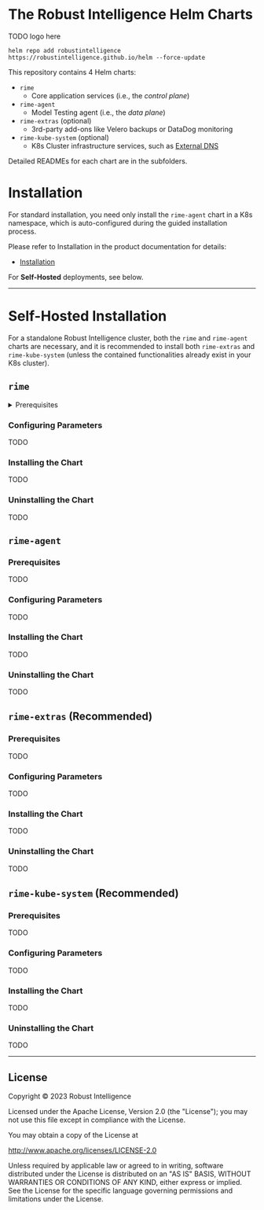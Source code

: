 # The Robust Intelligence Helm Charts
TODO logo here

```
helm repo add robustintelligence https://robustintelligence.github.io/helm --force-update
```
This repository contains 4 Helm charts:
- `rime`
  - Core application services (i.e., the *control plane*)
- `rime-agent`
  - Model Testing agent (i.e., the *data plane*)
- `rime-extras` (optional)
  - 3rd-party add-ons like Velero backups or DataDog monitoring
- `rime-kube-system` (optional)
  - K8s Cluster infrastructure services, such as [External DNS](https://github.com/kubernetes-sigs/external-dns/tree/master/charts/external-dns)

Detailed READMEs for each chart are in the subfolders.

# Installation

For standard installation, you need only install the `rime-agent` chart in a K8s namespace, which is auto-configured during the guided installation process.

Please refer to Installation in the product documentation for details:
- [Installation](https://docs.rime.dev/en/2.0.0/installation/index.html)

For **Self-Hosted** deployments, see below.

---

# Self-Hosted Installation
For a standalone Robust Intelligence cluster, both the `rime` and `rime-agent` charts are necessary, and it is recommended to install both `rime-extras` and `rime-kube-system` (unless the contained functionalities already exist in your K8s cluster).

## `rime`

<details>
<summary>Prerequisites</summary>
TODO
</details>

### Configuring Parameters
TODO
### Installing the Chart
TODO
### Uninstalling the Chart
TODO

## `rime-agent`
### Prerequisites
TODO
### Configuring Parameters
TODO
### Installing the Chart
TODO
### Uninstalling the Chart
TODO

## `rime-extras` (Recommended)
### Prerequisites
TODO
### Configuring Parameters
TODO
### Installing the Chart
TODO
### Uninstalling the Chart
TODO

## `rime-kube-system` (Recommended)
### Prerequisites
TODO
### Configuring Parameters
TODO
### Installing the Chart
TODO
### Uninstalling the Chart
TODO

---

## License

Copyright &copy; 2023 Robust Intelligence

Licensed under the Apache License, Version 2.0 (the "License"); you may not use this file except in compliance with the License.

You may obtain a copy of the License at

<http://www.apache.org/licenses/LICENSE-2.0>

Unless required by applicable law or agreed to in writing, software distributed under the License is distributed on an "AS IS" BASIS, WITHOUT WARRANTIES OR CONDITIONS OF ANY KIND, either express or implied.
See the License for the specific language governing permissions and limitations under the License.
